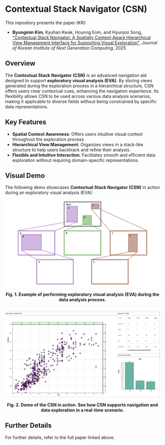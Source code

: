 # Contextual Stack Navigator (CSN)

This repository presents the paper (KR):

- **Byungmin Kim**, Kyuhan Kwak, Hoyong Eom, and Hyunjoo Song, ["Contextual Stack Navigator: A Spatially Context-Aware Hierarchical View Management Interface for Supporting Visual Exploration"](https://doi.org/10.23019/kingpc.21.1.202502.007), *Journal of Korean Institute of Next Generation Computing*, 2025

## Overview
The **Contextual Stack Navigator (CSN)** is an advanced navigation aid designed to support **exploratory visual analysis (EVA)**. By storing views generated during the exploration process in a hierarchical structure, CSN offers users clear contextual cues, enhancing the navigation experience. Its flexibility allows CSN to be used across various data analysis scenarios, making it applicable to diverse fields without being constrained by specific data representations.

## Key Features
- **Spatial Context Awareness**: Offers users intuitive visual context throughout the exploration process.
- **Hierarchical View Management**: Organizes views in a stack-like structure to help users backtrack and refine their analysis.
- **Flexible and Intuitive Interaction**: Facilitates smooth and efficient data exploration without requiring domain-specific representations.
  
## Visual Demo
The following demo showcases **Contextual Stack Navigator (CSN)** in action during an exploratory visual analysis (EVA):

![Exploratory Analysis](CSN_Figure1.svg)  
<div align="center">
  <b>Fig. 1. Example of performing exploratory visual analysis (EVA) during the data analysis process.  </b><br/>
</div>  

  <br>
  
![Demo](CSN-Demo.gif)  
<div align="center">
  <b>Fig. 2. Demo of the CSN in action. See how CSN supports navigation and data exploration in a real-time scenario.</b><br/>
</div>

## Further Details
For further details, refer to the full paper linked above.
